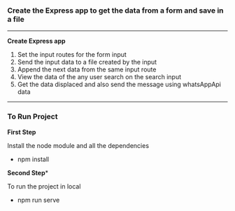 ### Create the Express app to get the data from a form and save in a file 
***
**Create Express app**
  1. Set the input routes for the form input 
  2. Send the input data to a file created by the input 
  3. Append the next data from the same input route 
  4. View the data of the any user search on the search input
  5. Get the data displaced and also send the message using whatsAppApi data 

***
### To Run Project 

  **First Step**
  
  Install the node module and all the dependencies
  
  - npm install 

  **Second Step***

  To run the project in local 

  - npm run serve

  

 


<!-- 1) Create a Feedback Form to store the feedback in text file.
	(Note : All the data to text file  should be appended)
2) View the feedbacks (/feedback) GET
3) Search for the feedback (Search by fname/phone)
/search/ -->